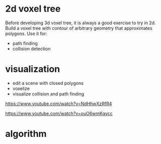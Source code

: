 # 2d voxel tree

Before developing 3d voxel tree, it is always a good exercise to try in 2d. Build a voxel tree with contour of arbitrary geometry that approximates polygons. Use it for: 

- path finding
- collision detection 



# visualization 

- edit a scene with closed polygons 
- voxelize 
- visualize collision and path finding 

https://www.youtube.com/watch?v=NdHhwXzRfR4

https://www.youtube.com/watch?v=ouO6wmKqycc



# algorithm 











